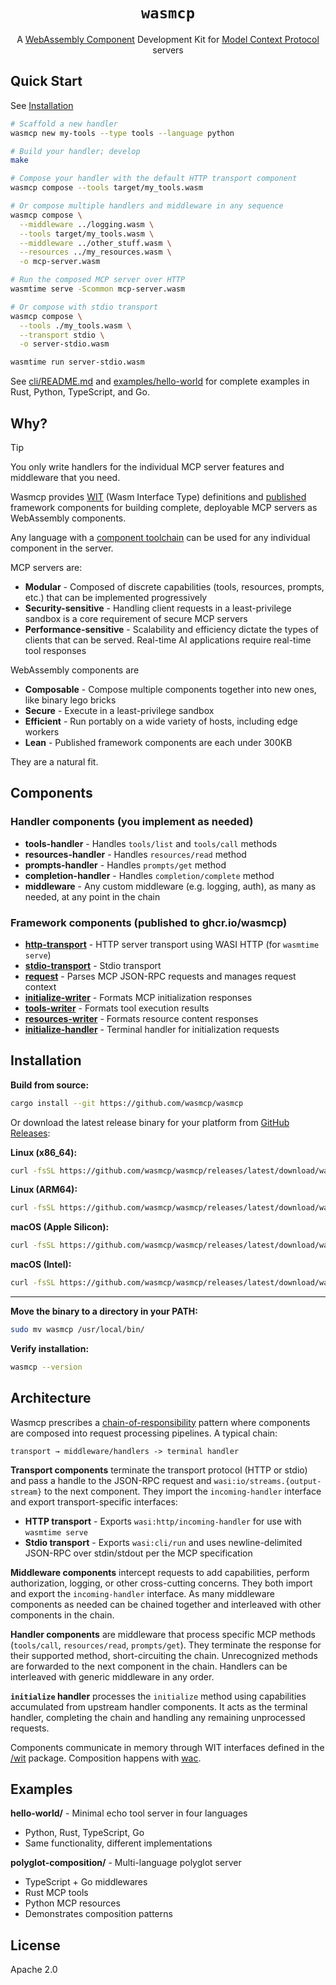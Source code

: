 <div align="center">

# `wasmcp`

A [WebAssembly Component](https://component-model.bytecodealliance.org/) Development Kit for [Model Context Protocol](https://modelcontextprotocol.io/docs/getting-started/intro) servers

</div>

## Quick Start

See [Installation](#installation)

```bash
# Scaffold a new handler
wasmcp new my-tools --type tools --language python

# Build your handler; develop
make

# Compose your handler with the default HTTP transport component
wasmcp compose --tools target/my_tools.wasm

# Or compose multiple handlers and middleware in any sequence
wasmcp compose \
  --middleware ../logging.wasm \
  --tools target/my_tools.wasm \
  --middleware ../other_stuff.wasm \
  --resources ../my_resources.wasm \
  -o mcp-server.wasm

# Run the composed MCP server over HTTP
wasmtime serve -Scommon mcp-server.wasm

# Or compose with stdio transport
wasmcp compose \
  --tools ./my_tools.wasm \
  --transport stdio \
  -o server-stdio.wasm

wasmtime run server-stdio.wasm
```

See [cli/README.md](cli/README.md) and [examples/hello-world](examples/hello-world/) for complete examples in Rust, Python, TypeScript, and Go.

## Why?

> [!TIP]
> You only write handlers for the individual MCP server features and middleware that you need.

Wasmcp provides [WIT](https://component-model.bytecodealliance.org/design/wit.html) (Wasm Interface Type) definitions and [published](https://github.com/orgs/wasmcp/packages?repo_name=wasmcp) framework components for building complete, deployable MCP servers as WebAssembly components.

Any language with a [component toolchain](https://component-model.bytecodealliance.org/language-support.html) can be used for any individual component in the server.

MCP servers are:
- **Modular** - Composed of discrete capabilities (tools, resources, prompts, etc.) that can be implemented progressively
- **Security-sensitive** - Handling client requests in a least-privilege sandbox is a core requirement of secure MCP servers
- **Performance-sensitive** - Scalability and efficiency dictate the types of clients that can be served. Real-time AI applications require real-time tool responses

WebAssembly components are
- **Composable** - Compose multiple components together into new ones, like binary lego bricks
- **Secure** - Execute in a least-privilege sandbox
- **Efficient** - Run portably on a wide variety of hosts, including edge workers
- **Lean** - Published framework components are each under 300KB

They are a natural fit.

## Components

### Handler components (you implement as needed)

- **tools-handler** - Handles `tools/list` and `tools/call` methods
- **resources-handler** - Handles `resources/read` method
- **prompts-handler** - Handles `prompts/get` method
- **completion-handler** - Handles `completion/complete` method
- **middleware** - Any custom middleware (e.g. logging, auth), as many as needed, at any point in the chain

### Framework components (published to ghcr.io/wasmcp)

- **[http-transport](./crates/http-transport/)** - HTTP server transport using WASI HTTP (for `wasmtime serve`)
- **[stdio-transport](./crates/stdio-transport/)** - Stdio transport
- **[request](./crates/request/)** - Parses MCP JSON-RPC requests and manages request context
- **[initialize-writer](./crates/initialize-writer/)** - Formats MCP initialization responses
- **[tools-writer](./crates/tools-writer/)** - Formats tool execution results
- **[resources-writer](./crates/resources-writer/)** - Formats resource content responses
- **[initialize-handler](./crates/initialize-handler/)** - Terminal handler for initialization requests

## Installation

**Build from source:**
```bash
cargo install --git https://github.com/wasmcp/wasmcp
```

Or download the latest release binary for your platform from [GitHub Releases](https://github.com/wasmcp/wasmcp/releases):


**Linux (x86_64):**
```bash
curl -fsSL https://github.com/wasmcp/wasmcp/releases/latest/download/wasmcp-x86_64-unknown-linux-gnu.tar.gz | tar -xz
```

**Linux (ARM64):**
```bash
curl -fsSL https://github.com/wasmcp/wasmcp/releases/latest/download/wasmcp-aarch64-unknown-linux-gnu.tar.gz | tar -xz
```

**macOS (Apple Silicon):**
```bash
curl -fsSL https://github.com/wasmcp/wasmcp/releases/latest/download/wasmcp-aarch64-apple-darwin.tar.gz | tar -xz
```

**macOS (Intel):**
```bash
curl -fsSL https://github.com/wasmcp/wasmcp/releases/latest/download/wasmcp-x86_64-apple-darwin.tar.gz | tar -xz
```

---

**Move the binary to a directory in your PATH:**
```bash
sudo mv wasmcp /usr/local/bin/
```

**Verify installation:**
```bash
wasmcp --version
```

## Architecture

Wasmcp prescribes a [chain-of-responsibility](https://en.wikipedia.org/wiki/Chain-of-responsibility_pattern) pattern where components are composed into request processing pipelines. A typical chain:

```
transport → middleware/handlers -> terminal handler
```

**Transport components** terminate the transport protocol (HTTP or stdio) and pass a handle to the JSON-RPC request and `wasi:io/streams.{output-stream}` to the next component. They import the `incoming-handler` interface and export transport-specific interfaces:
- **HTTP transport** - Exports `wasi:http/incoming-handler` for use with `wasmtime serve`
- **Stdio transport** - Exports `wasi:cli/run` and uses newline-delimited JSON-RPC over stdin/stdout per the MCP specification

**Middleware components** intercept requests to add capabilities, perform authorization, logging, or other cross-cutting concerns. They both import and export the `incoming-handler` interface. As many middleware components as needed can be chained together and interleaved with other components in the chain.

**Handler components** are middleware that process specific MCP methods (`tools/call`, `resources/read`, `prompts/get`). They terminate the response for their supported method, short-circuiting the chain. Unrecognized methods are forwarded to the next component in the chain. Handlers can be interleaved with generic middleware in any order.

**`initialize` handler** processes the `initialize` method using capabilities accumulated from upstream handler components. It acts as the terminal handler, completing the chain and handling any remaining unprocessed requests.

Components communicate in memory through WIT interfaces defined in the [/wit](/wit) package. Composition happens with [wac](https://github.com/bytecodealliance/wac).

## Examples

**hello-world/** - Minimal echo tool server in four languages
- Python, Rust, TypeScript, Go
- Same functionality, different implementations

**polyglot-composition/** - Multi-language polyglot server
- TypeScript + Go middlewares
- Rust MCP tools
- Python MCP resources
- Demonstrates composition patterns

## License

Apache 2.0
